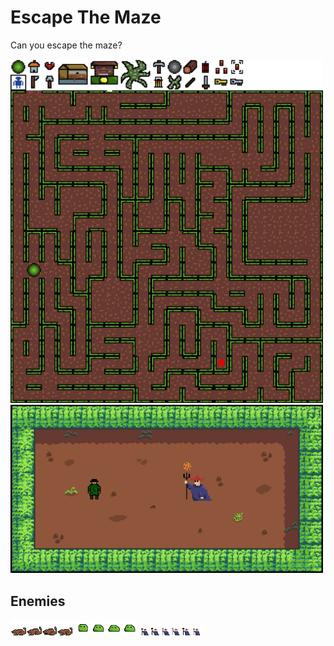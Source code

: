 # Escape The Maze

Can you escape the maze?

<img src="https://github.com/adils03/EscapeTheMazeDemo/blob/main/MAZE.png" alt="The Maze" width="500">
<img src="https://github.com/adils03/EscapeTheMazeDemo/blob/main/mazeFight.png" alt="Fight Scene" width="500">

## Enemies 
<img src="https://github.com/adils03/EscapeTheMazeDemo/blob/main/Assets/Images/Enemies/Rat/rat-Sheet.png" alt="Rat" width="100">
<img src="https://github.com/adils03/EscapeTheMazeDemo/blob/main/Assets/Images/Enemies/Slime/slimeidle.png" alt="Slime" width="100">
<img src="https://github.com/adils03/EscapeTheMazeDemo/blob/main/Assets/Images/Enemies/Wizard/wizardwalk.png" alt="Wizard "width="100">
